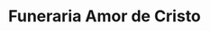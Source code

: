 ---
title: "Funeraria Amor de Cristo"
url: /san-miguel/funeraria-amor-de-cristo/
shop: directores de funerarias
---